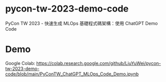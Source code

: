# pycon-tw-2023-demo-code
PyCon TW 2023 - 快速生成 MLOps 基礎程式碼架構：使用 ChatGPT Demo Code

# Demo
Google Colab: https://colab.research.google.com/github/LiuYuWei/pycon-tw-2023-demo-code/blob/main/PyConTW_ChatGPT_MLOps_Code_Demo.ipynb